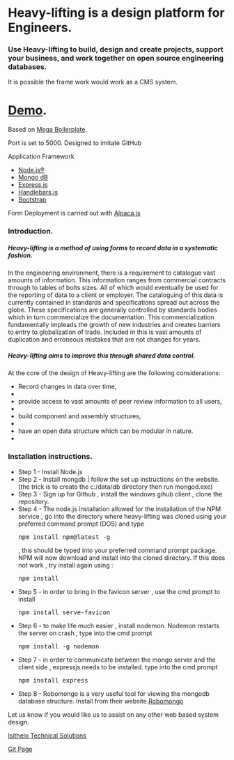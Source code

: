 <h1> 
Heavy-lifting is a design platform for Engineers.
</h1>
<h3> 
Use Heavy-lifting to build, design and create projects, support your business, and work together on <strong>open source </strong> engineering databases.
</h3>
<p>It is possible the frame work would work as a CMS system.</p>


<h1><a class="github-button" href="https://heavy-lifting.herokuapp.com/">Demo</a>.</h1>

Based on <a href="https://github.com/sahat/megaboilerplate">Mega Boilerplate</a>.

Port is set to 5000.
Designed to imitate GitHub

Application Framework
<ul>
<li><a href="https://nodejs.org/en/" target="_blank">Node.js®</a></li>
<li><a href="https://www.mongodb.com/" target="_blank">Mongo dB</a></li>

<li><a href="http://expressjs.com/" target="_blank">Express.js</a></li>
<li><a href="http://handlebarsjs.com/" target="_blank">Handlebars.js</a></li>
<li><a href="http://getbootstrap.com/" target="_blank">Bootstrap</a></li>
</ul>
Form Deployment is carried out with <a href="http://www.alpacajs.org/" target="_blank">Alpaca.js</a>

<h3>Introduction.</h3>

<h5>Heavy-lifting is a method of using forms to record data in a systematic fashion.</h5> 

<p>In the engineering environment, there is a requirement to catalogue vast amounts of information. This information ranges from commercial contracts through to tables of bolts sizes. All of which would eventually be used for the reporting of data to a client or employer.  
The cataloguing of this data is currently contained in standards and specifications spread out across the globe. These specifications are generally controlled by standards bodies which in turn commercialize the documentation. This commercialization fundamentally impleads the growth of new industries and creates barriers to entry to globalization of trade. 
Included in this is vast amounts of duplication and erroneous mistakes that are not changes for years. </p>
<h5>Heavy-lifting aims to improve this through shared data control.</h5>
<p>At the core of the design of Heavy-lifting are the following considerations: </p>
<ul>
<li>Record changes in data over time, <li>
<li>provide access to vast amounts of peer review information to all users, <li>
<li>build component and assembly structures, <li>
<li>have an open data structure which can be modular in nature.<li>
</ul>

<h3>Installation instructions.</h3>
<ul>
<li>Step 1 - Install Node.js</li>
<li>Step 2 - Install mongdb | follow the set up instructions on the website. (the trick is to create the c:/data/db directory then run mongod.exe)</li>
<li>Step 3 - Sign up for Github , install the windows gihub client , clone the repository.</li>
<li>Step 4 - The node.js installation allowed for the installation of the NPM service  , go into the directory where heavy-lifting was cloned using your preferred command prompt (DOS) and type <pre>npm install npm@latest -g</pre> , this should be typed into your preferred command prompt package. NPM will now download and install into the cloned directory. If this does not work , try install again using : <pre>npm install</pre></li>
<li>Step 5 - in order to bring in the favicon server , use the cmd prompt to install <pre>npm install serve-favicon</pre></li>
<li>Step 6 - to make life much easier , install nodemon. Nodemon restarts the server on crash , type into the cmd prompt <pre>npm install -g nodemon</pre></li>
<li>Step 7 - in order to communicate between the mongo server and the client side , expressjs needs to be installed. type into the cmd prompt <pre>npm install express</pre></li>
<li>Step 8 - Robomongo is a very useful tool for viewing the mongodb database structure. Install from their website.<a  href="https://robomongo.org/" target="_blank">Robomongo</a></li>
</ul>

  
<p>Let us know if you would like us to assist on any other web based system design.</p>
<a href="http://www.isithelo.com/" target="_blank">Isithelo Technical Solutions</a>



<a href="https://isithelo.github.io/heavy-lifting/" target="_blank">Git Page</a>


 
